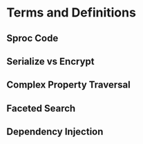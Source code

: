# Terms and Definitions

## 

## Sproc Code

## Serialize vs Encrypt

## Complex Property Traversal

## Faceted Search

## Dependency Injection



